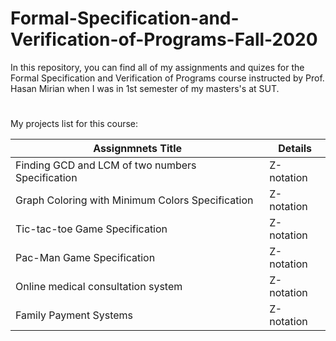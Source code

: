 # Formal-Specification-and-Verification-of-Programs-Fall-2020

In this repository, you can find all of my assignments and quizes for the Formal Specification and Verification of Programs course instructed by Prof. Hasan Mirian when I was in 1st semester of my masters's at SUT.
#
My projects list for this course:

| Assignmnets Title  | Details |
| ------------- | ------------- |
| Finding GCD and LCM of two numbers Specification | Z-notation  |
| Graph Coloring with Minimum Colors Specification | Z-notation  |
| Tic-tac-toe Game Specification | Z-notation |
| Pac-Man Game Specification | Z-notation |
| Online medical consultation system | Z-notation |
| Family Payment Systems | Z-notation |
